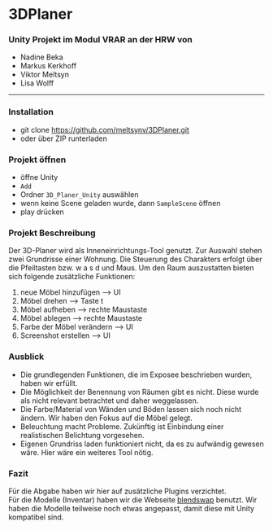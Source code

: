 # 3DPlaner
### Unity Projekt im Modul VRAR an der HRW von
* Nadine Beka
* Markus Kerkhoff
* Viktor Meltsyn
* Lisa Wolff
---
### Installation
* git clone https://github.com/meltsynv/3DPlaner.git
* oder über ZIP runterladen

### Projekt öffnen
* öffne Unity
* ```Add```
* Ordner ```3D_Planer_Unity``` auswählen
* wenn keine Scene geladen wurde, dann ```SampleScene``` öffnen
* play drücken

### Projekt Beschreibung
Der 3D-Planer wird als Inneneinrichtungs-Tool genutzt. Zur Auswahl stehen zwei Grundrisse einer Wohnung. 
Die Steuerung des Charakters erfolgt über die Pfeiltasten bzw. w a s d und Maus.
Um den Raum auszustatten bieten sich folgende zusätzliche Funktionen:
1. neue Möbel hinzufügen --> UI
2. Möbel drehen --> Taste t
3. Möbel aufheben --> rechte Maustaste
4. Möbel ablegen --> rechte Maustaste
5. Farbe der Möbel verändern --> UI
6. Screenshot erstellen --> UI

### Ausblick
* Die grundlegenden Funktionen, die im Exposee beschrieben wurden, haben wir erfüllt.
* Die Möglichkeit der Benennung von Räumen gibt es nicht. Diese wurde als nicht relevant betrachtet und daher weggelassen.
* Die Farbe/Material von Wänden und Böden lassen sich noch nicht ändern. Wir haben den Fokus auf die Möbel gelegt.
* Beleuchtung macht Probleme. Zukünftig ist Einbindung einer realistischen Belichtung vorgesehen.
* Eigenen Grundriss laden funktioniert nicht, da es zu aufwändig gewesen wäre. Hier wäre ein weiteres Tool nötig.

### Fazit
Für die Abgabe haben wir hier auf zusätzliche Plugins verzichtet.  
Für die Modelle (Inventar) haben wir die Webseite [blendswap](https://www.blendswap.com) benutzt. Wir haben die Modelle teilweise noch etwas angepasst, damit diese mit Unity kompatibel sind.

